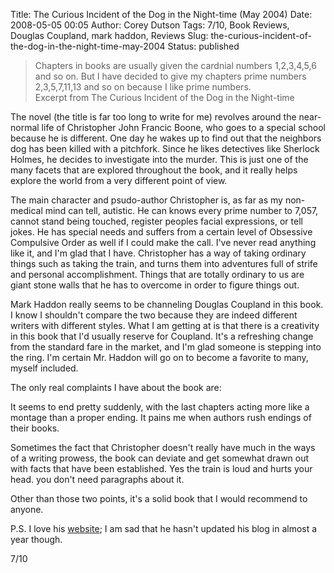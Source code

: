 Title: The Curious Incident of the Dog in the Night-time (May 2004)
Date: 2008-05-05 00:05
Author: Corey Dutson
Tags: 7/10, Book Reviews, Douglas Coupland, mark haddon, Reviews
Slug: the-curious-incident-of-the-dog-in-the-night-time-may-2004
Status: published

> Chapters in books are usually given the cardnial numbers 1,2,3,4,5,6
> and so on. But I have decided to give my chapters prime numbers
> 2,3,5,7,11,13 and so on because I like prime numbers.  
>  Excerpt from The Curious Incident of the Dog in the Night-time

The novel (the title is far too long to write for me) revolves around
the near-normal life of Christopher John Francic Boone, who goes to a
special school because he is different. One day he wakes up to find out
that the neighbors dog has been killed with a pitchfork. Since he likes
detectives like Sherlock Holmes, he decides to investigate into the
murder. This is just one of the many facets that are explored throughout
the book, and it really helps explore the world from a very different
point of view.

The main character and psudo-author Christopher is, as far as my
non-medical mind can tell, autistic. He can knows every prime number to
7,057, cannot stand being touched, register peoples facial expressions,
or tell jokes. He has special needs and suffers from a certain level of
Obsessive Compulsive Order as well if I could make the call. I've never
read anything like it, and I'm glad that I have. Christopher has a way
of taking ordinary things such as taking the train, and turns them into
adventures full of strife and personal accomplishment. Things that are
totally ordinary to us are giant stone walls that he has to overcome in
order to figure things out.

Mark Haddon really seems to be channeling Douglas Coupland in this book.
I know I shouldn't compare the two because they are indeed different
writers with different styles. What I am getting at is that there is a
creativity in this book that I'd usually reserve for Coupland. It's a
refreshing change from the standard fare in the market, and I'm glad
someone is stepping into the ring. I'm certain Mr. Haddon will go on to
become a favorite to many, myself included.

The only real complaints I have about the book are:

It seems to end pretty suddenly, with the last chapters acting more like
a montage than a proper ending. It pains me when authors rush endings of
their books.

Sometimes the fact that Christopher doesn't really have much in the ways
of a writing prowess, the book can deviate and get somewhat drawn out
with facts that have been established. Yes the train is loud and hurts
your head. you don't need paragraphs about it.

Other than those two points, it's a solid book that I would recommend to
anyone.

P.S. I love his [website](http://www.markhaddon.com/ "Mark Haddon"); I
am sad that he hasn't updated his blog in almost a year though.

7/10
